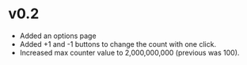 # v0.2
- Added an options page
- Added +1 and -1 buttons to change the count with one click.
- Increased max counter value to 2,000,000,000 (previous was 100).